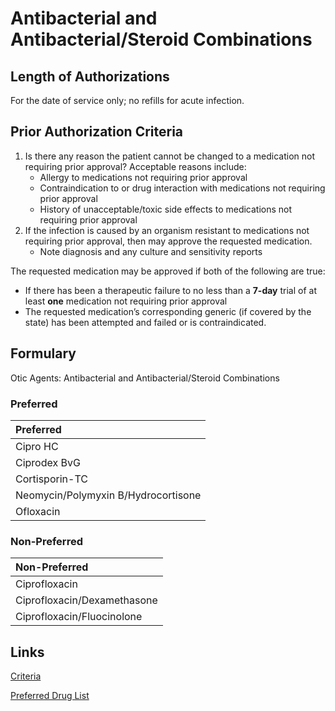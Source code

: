 # Antibacterial and Antibacterial/Steroid Combinations

## Length of Authorizations

For the date of service only; no refills for acute infection.

## Prior Authorization Criteria

1.  Is there any reason the patient cannot be changed to a medication not requiring prior approval? Acceptable reasons include:
    -   Allergy to medications not requiring prior approval
    -   Contraindication to or drug interaction with medications not requiring prior approval
    -   History of unacceptable/toxic side effects to medications not requiring prior approval
2.  If the infection is caused by an organism resistant to medications not requiring prior approval, then may approve the requested medication.
    -   Note diagnosis and any culture and sensitivity reports

The requested medication may be approved if both of the following are true:

-   If there has been a therapeutic failure to no less than a **7-day** trial of at least **one** medication not requiring prior approval
-   The requested medication’s corresponding generic (if covered by the state) has been attempted and failed or is contraindicated.

## Formulary

Otic Agents: Antibacterial and Antibacterial/Steroid Combinations

### Preferred

| Preferred                           |
| :---------------------------------- |
| Cipro HC                            |
| Ciprodex BvG                        |
| Cortisporin-TC                      |
| Neomycin/Polymyxin B/Hydrocortisone |
| Ofloxacin                           |

### Non-Preferred

| Non-Preferred               |
| :-------------------------- |
| Ciprofloxacin               |
| Ciprofloxacin/Dexamethasone |
| Ciprofloxacin/Fluocinolone  |

## Links

[Criteria](https://pharmacy.medicaid.ohio.gov/sites/default/files/20221001_UPDL_Criteria_APPROVED.pdf#page=88)

[Preferred Drug List](https://pharmacy.medicaid.ohio.gov/sites/default/files/20221001_UPDL_APPROVED_.pdf#page=29)

